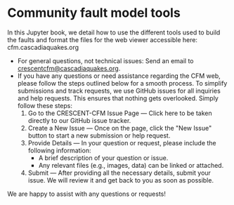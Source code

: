 # Community fault model tools

In this Jupyter book, we detail how to use the different tools used to build the faults and format the files for the web viewer accessible here: cfm.cascadiaquakes.org 

* For general questions, not technical issues: Send an email to crescentcfm@cascadiaquakes.org. 
* If you have any questions or need assistance regarding the CFM web, please follow the steps outlined below for a smooth process. To simplify submissions and track requests, we use GitHub issues for all inquiries and help requests. This ensures that nothing gets overlooked. Simply follow these steps:
  1. Go to the CRESCENT-CFM Issue Page — Click here to be taken directly to our GitHub issue tracker.
  2. Create a New Issue — Once on the page, click the "New Issue" button to start a new submission or help request.
  3. Provide Details — In your question or request, please include the following information:
     * A brief description of your question or issue.
     * Any relevant files (e.g., images, data) can be linked or attached.
  4. Submit — After providing all the necessary details, submit your issue. We will review it and get back to you as soon as possible.
     
We are happy to assist with any questions or requests!